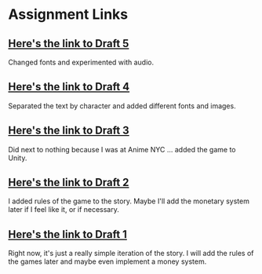 # Assignment Links

## [Here's the link to Draft 5](https://ak5352.itch.io/kimmy-clone-draft-5)
Changed fonts and experimented with audio.

## [Here's the link to Draft 4](https://ak5352.itch.io/kimmy-clone-draft-4)
Separated the text by character and added different fonts and images. 

## [Here's the link to Draft 3](https://ak5352.itch.io/kimmy-clone-draft-3)
Did next to nothing because I was at Anime NYC ... added the game to Unity.

## [Here's the link to Draft 2](https://ak5352.itch.io/kimmy-clone-draft-2)
I added rules of the game to the story. Maybe I'll add the monetary system later if I feel like it, or if necessary.

## [Here's the link to Draft 1](https://ak5352.itch.io/kimmy-clone-draft-1)
Right now, it's just a really simple iteration of the story. I will add the rules of the games
later and maybe even implement a money system. 
